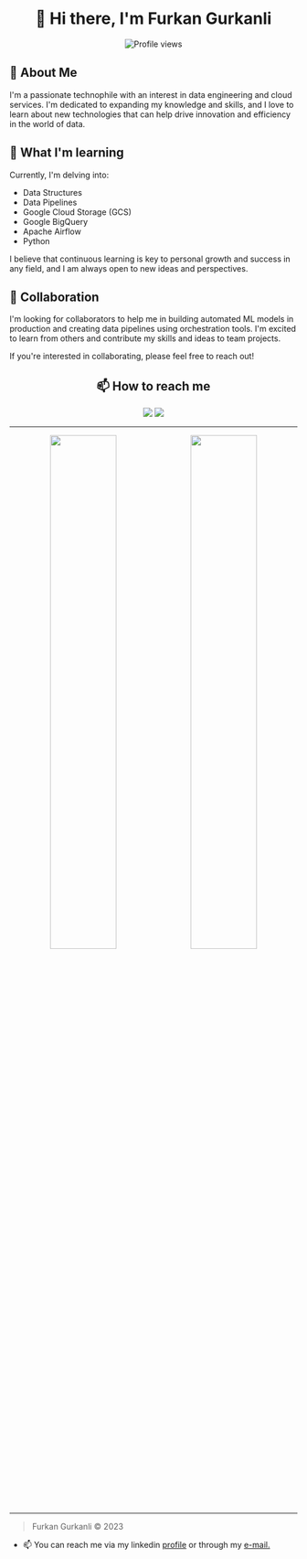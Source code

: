 <div align="center">

# 👋 Hi there, I'm Furkan Gurkanli 

</div>

<div align="center">

![Profile views](https://gpvc.arturio.dev/[YOUR_GITHUB_USERNAME])

</div>

## 👀 About Me

I'm a passionate technophile with an interest in data engineering and cloud services. I'm dedicated to expanding my knowledge and skills, and I love to learn about new technologies that can help drive innovation and efficiency in the world of data. 

## 🌱 What I'm learning

Currently, I'm delving into:

- Data Structures
- Data Pipelines
- Google Cloud Storage (GCS)
- Google BigQuery
- Apache Airflow
- Python

I believe that continuous learning is key to personal growth and success in any field, and I am always open to new ideas and perspectives. 

## 💞️ Collaboration

I'm looking for collaborators to help me in building automated ML models in production and creating data pipelines using orchestration tools. I'm excited to learn from others and contribute my skills and ideas to team projects.

If you're interested in collaborating, please feel free to reach out!

<div align="center">

## 📫 How to reach me

[<img src="https://img.shields.io/badge/-LinkedIn-blue?style=flat&logo=Linkedin&logoColor=white"/>](https://www.linkedin.com/in/[YOUR_LINKEDIN_USERNAME]) [<img src="https://img.shields.io/badge/-GitHub-181717?style=flat&logo=github"/>](https://github.com/[furkangr)

</div>

---

<p align="center">
  <img width="48%" src="https://github-readme-stats.vercel.app/api?username=[YOUR_GITHUB_USERNAME]&show_icons=true&theme=tokyonight" />
  <img width="48%" src="https://github-readme-streak-stats.herokuapp.com/?user=[YOUR_GITHUB_USERNAME]&theme=tokyonight" />
</p>

---

> Furkan Gurkanli © 2023


- 📫 You can reach me via my linkedin [profile](https://www.linkedin.com/in/fgurkanli/) or through my [e-mail.](mailto:furkan.gurkanli@yemeksepeti.com)


<!---
furkangr/furkangr is a ✨ special ✨ repository because its `README.md` (this file) appears on your GitHub profile.
You can click the Preview link to take a look at your changes.
--->
